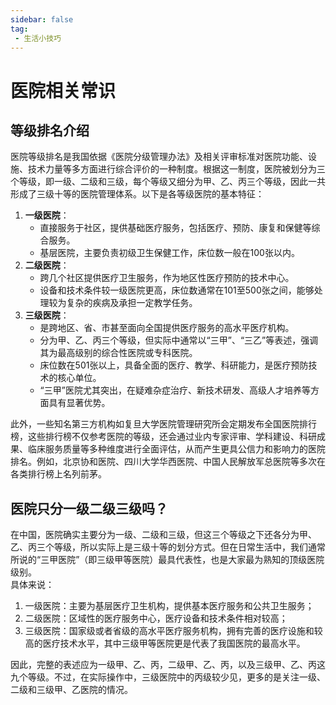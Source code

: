 ```yaml
---
sidebar: false
tag: 
 - 生活小技巧
---
```

# 医院相关常识
## 等级排名介绍
医院等级排名是我国依据《医院分级管理办法》及相关评审标准对医院功能、设施、技术力量等多方面进行综合评价的一种制度。根据这一制度，医院被划分为三个等级，即一级、二级和三级，每个等级又细分为甲、乙、丙三个等级，因此一共形成了三级十等的医院管理体系。以下是各等级医院的基本特征：

1. **一级医院**：
   - 直接服务于社区，提供基础医疗服务，包括医疗、预防、康复和保健等综合服务。
   - 基层医院，主要负责初级卫生保健工作，床位数一般在100张以内。
2. **二级医院**：
   - 跨几个社区提供医疗卫生服务，作为地区性医疗预防的技术中心。
   - 设备和技术条件较一级医院更高，床位数通常在101至500张之间，能够处理较为复杂的疾病及承担一定教学任务。
3. **三级医院**：
   - 是跨地区、省、市甚至面向全国提供医疗服务的高水平医疗机构。
   - 分为甲、乙、丙三个等级，但实际中通常以“三甲”、“三乙”等表述，强调其为最高级别的综合性医院或专科医院。
   - 床位数在501张以上，具备全面的医疗、教学、科研能力，是医疗预防技术的核心单位。
   - “三甲”医院尤其突出，在疑难杂症治疗、新技术研发、高级人才培养等方面具有显著优势。

此外，一些知名第三方机构如复旦大学医院管理研究所会定期发布全国医院排行榜，这些排行榜不仅参考医院的等级，还会通过业内专家评审、学科建设、科研成果、临床服务质量等多种维度进行全面评估，从而产生更具公信力和影响力的医院排名。例如，北京协和医院、四川大学华西医院、中国人民解放军总医院等多次在各类排行榜上名列前茅。

## 医院只分一级二级三级吗？
在中国，医院确实主要分为一级、二级和三级，但这三个等级之下还各分为甲、乙、丙三个等级，所以实际上是三级十等的划分方式。但在日常生活中，我们通常所说的“三甲医院”（即三级甲等医院）最具代表性，也是大家最为熟知的顶级医院级别。<br />具体来说：

1. 一级医院：主要为基层医疗卫生机构，提供基本医疗服务和公共卫生服务；
2. 二级医院：区域性的医疗服务中心，医疗设备和技术条件相对较高；
3. 三级医院：国家级或者省级的高水平医疗服务机构，拥有完善的医疗设施和较高的医疗技术水平，其中三级甲等医院更是代表了我国医院的最高水平。

因此，完整的表述应为一级甲、乙、丙，二级甲、乙、丙，以及三级甲、乙、丙这九个等级。不过，在实际操作中，三级医院中的丙级较少见，更多的是关注一级、二级和三级甲、乙医院的情况。